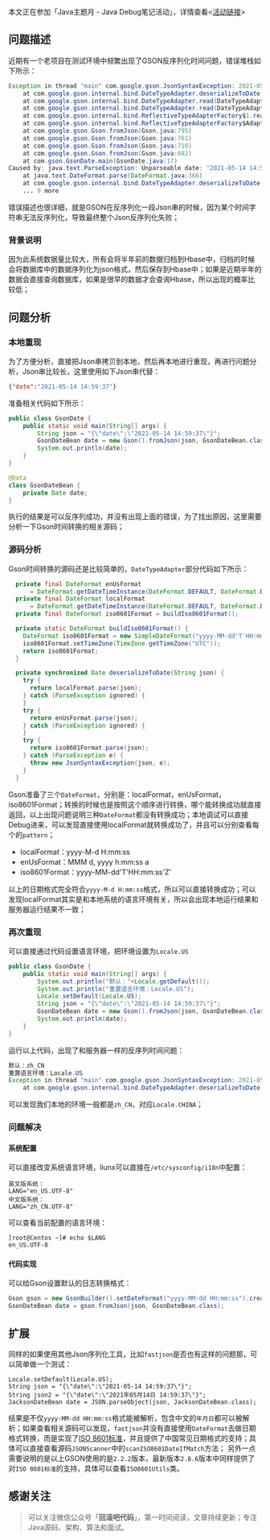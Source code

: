 ﻿本文正在参加「Java主题月 - Java Debug笔记活动」，详情查看<[活动链接](https://juejin.cn/post/6960478432744931364/)>


## 问题描述

近期有一个老项目在测试环境中频繁出现了GSON反序列化时间问题，错误堆栈如下所示：

```java
Exception in thread "main" com.google.gson.JsonSyntaxException: 2021-05-14 14:59:37
	at com.google.gson.internal.bind.DateTypeAdapter.deserializeToDate(DateTypeAdapter.java:81)
	at com.google.gson.internal.bind.DateTypeAdapter.read(DateTypeAdapter.java:66)
	at com.google.gson.internal.bind.DateTypeAdapter.read(DateTypeAdapter.java:41)
	at com.google.gson.internal.bind.ReflectiveTypeAdapterFactory$1.read(ReflectiveTypeAdapterFactory.java:93)
	at com.google.gson.internal.bind.ReflectiveTypeAdapterFactory$Adapter.read(ReflectiveTypeAdapterFactory.java:172)
	at com.google.gson.Gson.fromJson(Gson.java:795)
	at com.google.gson.Gson.fromJson(Gson.java:761)
	at com.google.gson.Gson.fromJson(Gson.java:710)
	at com.google.gson.Gson.fromJson(Gson.java:682)
	at com.gson.GsonDate.main(GsonDate.java:17)
Caused by: java.text.ParseException: Unparseable date: "2021-05-14 14:59:37"
	at java.text.DateFormat.parse(DateFormat.java:366)
	at com.google.gson.internal.bind.DateTypeAdapter.deserializeToDate(DateTypeAdapter.java:79)
	... 9 more
```

错误描述也很详细，就是GSON在反序列化一段Json串的时候，因为某个时间字符串无法反序列化，导致最终整个Json反序列化失败；

### 背景说明

因为此系统数据量比较大，所有会将半年前的数据归档到Hbase中，归档的时候会将数据库中的数据序列化为json格式，然后保存到Hbase中；如果是近期半年的数据会直接查询数据库，如果是很早的数据才会查询Hbase，所以出现的概率比较低；



## 问题分析

### 本地重现

为了方便分析，直接把Json串拷贝到本地，然后再本地进行重现，再进行问题分析，Json串比较长，这里使用如下Json串代替：

```json
{"date":"2021-05-14 14:59:37"}
```

准备相关代码如下所示：

```java
public class GsonDate {
	public static void main(String[] args) {
		String json = "{\"date\":\"2021-05-14 14:59:37\"}";
		GsonDateBean date = new Gson().fromJson(json, GsonDateBean.class);
		System.out.println(date);
	}
}

@Data
class GsonDateBean {
	private Date date;
}
```

执行的结果是可以反序列成功，并没有出现上面的错误，为了找出原因，这里需要分析一下Gson时间转换的相关源码；

### 源码分析

Gson时间转换的源码还是比较简单的，`DateTypeAdapter`部分代码如下所示：

```java
  private final DateFormat enUsFormat
      = DateFormat.getDateTimeInstance(DateFormat.DEFAULT, DateFormat.DEFAULT, Locale.US);
  private final DateFormat localFormat
      = DateFormat.getDateTimeInstance(DateFormat.DEFAULT, DateFormat.DEFAULT);
  private final DateFormat iso8601Format = buildIso8601Format();

  private static DateFormat buildIso8601Format() {
    DateFormat iso8601Format = new SimpleDateFormat("yyyy-MM-dd'T'HH:mm:ss'Z'", Locale.US);
    iso8601Format.setTimeZone(TimeZone.getTimeZone("UTC"));
    return iso8601Format;
  }

  private synchronized Date deserializeToDate(String json) {
    try {
      return localFormat.parse(json);
    } catch (ParseException ignored) {
    }
    try {
      return enUsFormat.parse(json);
    } catch (ParseException ignored) {
    }
    try {
      return iso8601Format.parse(json);
    } catch (ParseException e) {
      throw new JsonSyntaxException(json, e);
    }
  }
```

Gson准备了三个`DateFormat`，分别是：localFormat，enUsFormat，iso8601Format；转换的时候也是按照这个顺序进行转换，哪个能转换成功就直接返回，以上出现问题说明三种`DateFormat`都没有转换成功；本地调试可以直接Debug进来，可以发现直接使用localFormat就转换成功了，并且可以分别查看每个的`pattern`；

- localFormat：yyyy-M-d H:mm:ss
- enUsFormat：MMM d, yyyy h:mm:ss a
- iso8601Format：yyyy-MM-dd'T'HH:mm:ss'Z'

以上的日期格式完全符合`yyyy-M-d H:mm:ss`格式，所以可以直接转换成功；可以发现localFormat其实是和本地系统的语言环境有关，所以会出现本地运行结果和服务器运行结果不一致；

### 再次重现

可以直接通过代码设置语言环境，把环境设置为`Locale.US`

```java
public class GsonDate {
	public static void main(String[] args) {
		System.out.println("默认："+Locale.getDefault());
		System.out.println("重置语言环境：Locale.US");
		Locale.setDefault(Locale.US);
		String json = "{\"date\":\"2021-05-14 14:59:37\"}";
		GsonDateBean date = new Gson().fromJson(json, GsonDateBean.class);
		System.out.println(date);
	}
}
```

运行以上代码，出现了和服务器一样的反序列时间问题：

```java
默认：zh_CN
重置语言环境：Locale.US
Exception in thread "main" com.google.gson.JsonSyntaxException: 2021-05-14 14:59:37
	at com.google.gson.internal.bind.DateTypeAdapter.deserializeToDate(DateTypeAdapter.java:81)
```

可以发现我们本地的环境一般都是`zh_CN`，对应`Locale.CHINA`；

### 问题解决

#### 系统配置

可以直接改变系统语言环境，liunx可以直接在`/etc/sysconfig/i18n`中配置：

```shell
英文版系统：
LANG="en_US.UTF-8"
中文版系统：
LANG="zh_CN.UTF-8"
```

可以查看当前配置的语言环境：

```shell
[root@Centos ~]# echo $LANG
en_US.UTF-8
```

#### 代码实现

可以给Gson设置默认的日志转换格式：

```java
Gson gson = new GsonBuilder().setDateFormat("yyyy-MM-dd HH:mm:ss").create();
GsonDateBean date = gson.fromJson(json, GsonDateBean.class);
```

## 扩展

同样的如果使用其他Json序列化工具，比如`fastjson`是否也有这样的问题那，可以简单做一个测试：

```
Locale.setDefault(Locale.US);
String json = "{\"date\":\"2021-05-14 14:59:37\"}";
String json2 = "{\"date\":\"2021年05月14日 14:59:37\"}";
JacksonDateBean date = JSON.parseObject(json, JacksonDateBean.class);
```
结果是不仅`yyyy-MM-dd HH:mm:ss`格式能被解析，包含中文的`年月日`都可以被解析；如果查看相关源码可以发现，`fastjson`并没有直接使用`DateFormat`去做日期格式转换，而是实现了[ISO 8601标准](https://zh.wikipedia.org/zh-hans/ISO_8601)，并且提供了中国常见日期格式的支持；具体可以直接查看源码`JSONScanner`中的`scanISO8601DateIfMatch`方法；
另外一点需要说明的是以上GSON使用的是`2.2.2`版本，最新版本`2.8.6`版本中同样提供了对`ISO 8601标准`的支持，具体可以查看`ISO8601Utils`类。

## 感谢关注
> 可以关注微信公众号「**回滚吧代码**」，第一时间阅读，文章持续更新；专注Java源码、架构、算法和面试。